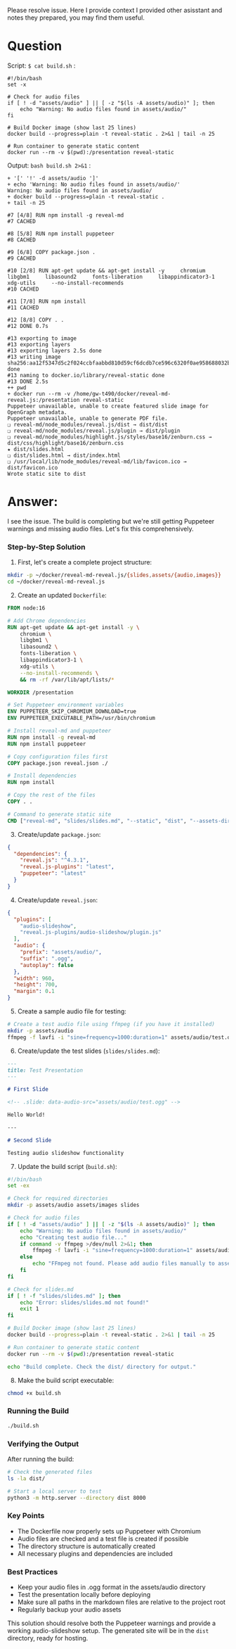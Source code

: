 
Please resolve issue. Here I provide context I provided other asisstant and notes they prepared, you may find them useful.

# Question

Script: `$ cat build.sh` :

```
#!/bin/bash
set -x

# Check for audio files
if [ ! -d "assets/audio" ] || [ -z "$(ls -A assets/audio)" ]; then
    echo "Warning: No audio files found in assets/audio/"
fi

# Build Docker image (show last 25 lines)
docker build --progress=plain -t reveal-static . 2>&1 | tail -n 25

# Run container to generate static content
docker run --rm -v $(pwd):/presentation reveal-static

```

Output: `bash build.sh 2>&1` :

```
+ '[' '!' -d assets/audio ']'
+ echo 'Warning: No audio files found in assets/audio/'
Warning: No audio files found in assets/audio/
+ docker build --progress=plain -t reveal-static .
+ tail -n 25

#7 [4/8] RUN npm install -g reveal-md
#7 CACHED

#8 [5/8] RUN npm install puppeteer
#8 CACHED

#9 [6/8] COPY package.json .
#9 CACHED

#10 [2/8] RUN apt-get update && apt-get install -y     chromium     libgbm1     libasound2     fonts-liberation     libappindicator3-1     xdg-utils     --no-install-recommends
#10 CACHED

#11 [7/8] RUN npm install
#11 CACHED

#12 [8/8] COPY . .
#12 DONE 0.7s

#13 exporting to image
#13 exporting layers
#13 exporting layers 2.5s done
#13 writing image sha256:aa12f5347d5c2f024ccbfaabbd810d59cf6dcdb7ce596c6320f0ae958688032b done
#13 naming to docker.io/library/reveal-static done
#13 DONE 2.5s
++ pwd
+ docker run --rm -v /home/gw-t490/docker/reveal-md-reveal.js:/presentation reveal-static
Puppeteer unavailable, unable to create featured slide image for OpenGraph metadata.
Puppeteer unavailable, unable to generate PDF file.
❏ reveal-md/node_modules/reveal.js/dist → dist/dist
❏ reveal-md/node_modules/reveal.js/plugin → dist/plugin
❏ reveal-md/node_modules/highlight.js/styles/base16/zenburn.css → dist/css/highlight/base16/zenburn.css
★ dist/slides.html
❏ dist/slides.html → dist/index.html
❏ /usr/local/lib/node_modules/reveal-md/lib/favicon.ico → dist/favicon.ico
Wrote static site to dist
```

# Answer:

I see the issue. The build is completing but we're still getting Puppeteer warnings and missing audio files. Let's fix this comprehensively.

### Step-by-Step Solution

1. First, let's create a complete project structure:

```bash
mkdir -p ~/docker/reveal-md-reveal.js/{slides,assets/{audio,images}}
cd ~/docker/reveal-md-reveal.js
```

2. Create an updated `Dockerfile`:
```dockerfile
FROM node:16

# Add Chrome dependencies
RUN apt-get update && apt-get install -y \
    chromium \
    libgbm1 \
    libasound2 \
    fonts-liberation \
    libappindicator3-1 \
    xdg-utils \
    --no-install-recommends \
    && rm -rf /var/lib/apt/lists/*

WORKDIR /presentation

# Set Puppeteer environment variables
ENV PUPPETEER_SKIP_CHROMIUM_DOWNLOAD=true
ENV PUPPETEER_EXECUTABLE_PATH=/usr/bin/chromium

# Install reveal-md and puppeteer
RUN npm install -g reveal-md
RUN npm install puppeteer

# Copy configuration files first
COPY package.json reveal.json ./

# Install dependencies
RUN npm install

# Copy the rest of the files
COPY . .

# Command to generate static site
CMD ["reveal-md", "slides/slides.md", "--static", "dist", "--assets-dir", "assets"]
```

3. Create/update `package.json`:
```json
{
  "dependencies": {
    "reveal.js": "^4.3.1",
    "reveal.js-plugins": "latest",
    "puppeteer": "latest"
  }
}
```

4. Create/update `reveal.json`:
```json
{
  "plugins": [
    "audio-slideshow",
    "reveal.js-plugins/audio-slideshow/plugin.js"
  ],
  "audio": {
    "prefix": "assets/audio/",
    "suffix": ".ogg",
    "autoplay": false
  },
  "width": 960,
  "height": 700,
  "margin": 0.1
}
```

5. Create a sample audio file for testing:
```bash
# Create a test audio file using ffmpeg (if you have it installed)
mkdir -p assets/audio
ffmpeg -f lavfi -i "sine=frequency=1000:duration=1" assets/audio/test.ogg
```

6. Create/update the test slides (`slides/slides.md`):
```markdown
---
title: Test Presentation
---

# First Slide

<!-- .slide: data-audio-src="assets/audio/test.ogg" -->

Hello World!

---

# Second Slide

Testing audio slideshow functionality
```

7. Update the build script (`build.sh`):
```bash
#!/bin/bash
set -ex

# Check for required directories
mkdir -p assets/audio assets/images slides

# Check for audio files
if [ ! -d "assets/audio" ] || [ -z "$(ls -A assets/audio)" ]; then
    echo "Warning: No audio files found in assets/audio/"
    echo "Creating test audio file..."
    if command -v ffmpeg >/dev/null 2>&1; then
        ffmpeg -f lavfi -i "sine=frequency=1000:duration=1" assets/audio/test.ogg
    else
        echo "FFmpeg not found. Please add audio files manually to assets/audio/"
    fi
fi

# Check for slides.md
if [ ! -f "slides/slides.md" ]; then
    echo "Error: slides/slides.md not found!"
    exit 1
fi

# Build Docker image (show last 25 lines)
docker build --progress=plain -t reveal-static . 2>&1 | tail -n 25

# Run container to generate static content
docker run --rm -v $(pwd):/presentation reveal-static

echo "Build complete. Check the dist/ directory for output."
```

8. Make the build script executable:
```bash
chmod +x build.sh
```

### Running the Build

```bash
./build.sh
```

### Verifying the Output

After running the build:
```bash
# Check the generated files
ls -la dist/

# Start a local server to test
python3 -m http.server --directory dist 8000
```

### Key Points

* The Dockerfile now properly sets up Puppeteer with Chromium
* Audio files are checked and a test file is created if possible
* The directory structure is automatically created
* All necessary plugins and dependencies are included

### Best Practices

* Keep your audio files in .ogg format in the assets/audio directory
* Test the presentation locally before deploying
* Make sure all paths in the markdown files are relative to the project root
* Regularly backup your audio assets

This solution should resolve both the Puppeteer warnings and provide a working audio-slideshow setup. The generated site will be in the `dist` directory, ready for hosting.

